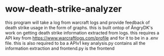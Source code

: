 # wow-death-strike-analyzer
this program will take a log from warcraft logs and provide feedback of death strike usage in the form of graphs.
this is built ontop of ÂngryDK's work on getting death strike information extracted from logs.
this requires a API key from https://www.warcraftlogs.com/profile and for it to be in a .env file.
this is also required to ba a APIv1 key
analysis.py contains all the information extraction and frontend.py is the frontend
